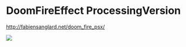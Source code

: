 # DoomFireEffect ProcessingVersion
http://fabiensanglard.net/doom_fire_psx/

![](https://raw.githubusercontent.com/lsmanoel/DoomFireEffect_ProcessingVersion/master/Screenshot%20from%202019-02-02%2001-59-32.png)
